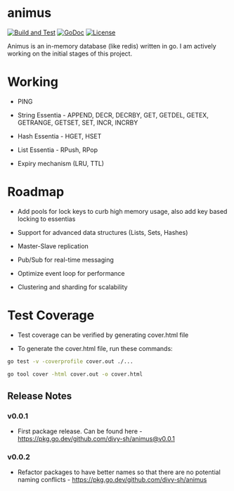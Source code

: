 # animus
[![Build and Test](https://github.com/divy-sh/animus/actions/workflows/go.yml/badge.svg)](https://github.com/divy-sh/animus/actions/workflows/go.yml)
[![GoDoc](http://img.shields.io/badge/go-documentation-blue.svg?style=flat-square)](https://godoc.org/github.com/divy-sh/animus)
[![License](https://img.shields.io/badge/License-GNU20GPL-blue?style=flat-square)](https://raw.githubusercontent.com/divy-sh/animus/master/LICENSE)

Animus is an in-memory database (like redis) written in go. 
I am actively working on the initial stages of this project.

# Working

- PING

- String Essentia - APPEND, DECR, DECRBY, GET, GETDEL, GETEX, GETRANGE, GETSET, SET, INCR, INCRBY

- Hash Essentia - HGET, HSET

- List Essentia - RPush, RPop

- Expiry mechanism (LRU, TTL)

# Roadmap

- Add pools for lock keys to curb high memory usage, also add key based locking to essentias

- Support for advanced data structures (Lists, Sets, Hashes)

- Master-Slave replication

- Pub/Sub for real-time messaging

- Optimize event loop for performance

- Clustering and sharding for scalability

# Test Coverage
- Test coverage can be verified by generating cover.html file

- To generate the cover.html file, run these commands:
```bash
go test -v -coverprofile cover.out ./...
```
```bash
go tool cover -html cover.out -o cover.html
```

## Release Notes

### v0.0.1

- First package release. Can be found here - https://pkg.go.dev/github.com/divy-sh/animus@v0.0.1

### v0.0.2
- Refactor packages to have better names so that there are no potential naming conflicts - https://pkg.go.dev/github.com/divy-sh/animus